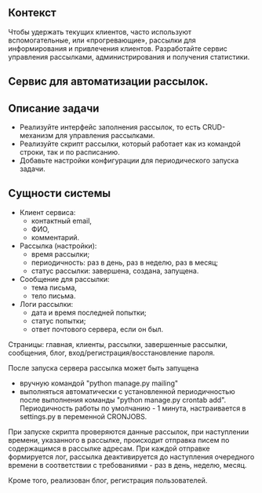 ## Контекст

Чтобы удержать текущих клиентов, часто используют вспомогательные, или «прогревающие», рассылки для информирования и привлечения клиентов.
Разработайте сервис управления рассылками, администрирования и получения статистики.

## Сервис для автоматизации рассылок.
## Описание задачи

- Реализуйте интерфейс заполнения рассылок, то есть CRUD-механизм для управления рассылками.
- Реализуйте скрипт рассылки, который работает как из командой строки, так и по расписанию.
- Добавьте настройки конфигурации для периодического запуска задачи.

## Сущности системы

- Клиент сервиса:
  - контактный email,
  - ФИО,
  - комментарий.
- Рассылка (настройки):
  - время рассылки;
  - периодичность: раз в день, раз в неделю, раз в месяц;
  - статус рассылки: завершена, создана, запущена.
- Сообщение для рассылки:
  - тема письма,
  - тело письма.
- Логи рассылки:
  - дата и время последней попытки;
  - статус попытки;
  - ответ почтового сервера, если он был.


Страницы: главная, клиенты, рассылки, завершенные рассылки, сообщения, блог, вход/регистрация/восстановление пароля.

После запуска сервера рассылка может быть запущена
- вручную командой "python manage.py mailing"
- выполняться автоматически с установленной периодичностью после выполнения команды "python manage.py crontab add".
  Периодичность работы по умолчанию - 1 минута, настраивается в settings.py в переменной CRONJOBS.

При запуске скрипта проверяются данные рассылок, при наступлении времени, указанного в рассылке,
происходит отправка писем по содержащимся в рассылке адресам. При каждой отправке формируется лог, 
рассылка деактивируется до наступления очередного времени в соответствии с требованиями - раз в день, неделю, месяц.

Кроме того, реализован блог, регистрация пользователей.
